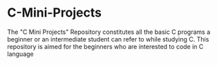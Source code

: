# C-Mini-Projects
The "C Mini Projects" Repository constitutes all the basic C programs a beginner or an intermediate student can refer to while studying C. This repository is aimed for the beginners who are interested to code in C language
